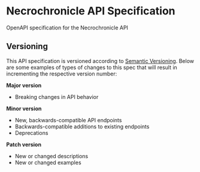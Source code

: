 # Necrochronicle API Specification
OpenAPI specification for the Necrochronicle API
## Versioning
This API specification is versioned according to [Semantic Versioning](https://semver.org/). Below are some examples of types of changes to this spec that will result in incrementing the respective version number:

**Major version**
- Breaking changes in API behavior

**Minor version**
- New, backwards-compatible API endpoints
- Backwards-compatible additions to existing endpoints
- Deprecations

**Patch version**
- New or changed descriptions
- New or changed examples